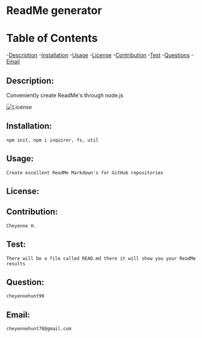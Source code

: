 

  # ReadMe generator

# Table of Contents
-[Description](#description)
-[Installation](#installation)
-[Usage](#usage)
-[License](#license)
-[Contribution](#contribution)
-[Test](#test)
-[Questions](#questions)
-[Email](#email)

## Description:
Conveniently create ReadMe's through node.js

![License](https://img.shields.io/badge/License--blue.svg "License Badge")


## Installation:
    npm init, npm i inquirer, fs, util
## Usage:
    Create excellent ReadMe Markdown's for GitHub repositories
## License:
    
## Contribution:
    Cheyenne H.
## Test:
    There will be a file called READ.md there it will show you your ReadMe results
## Question:
    cheyennehunt99
## Email:
    cheyennehunt78@gmail.com


